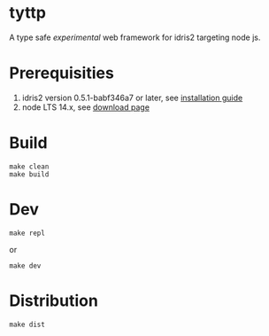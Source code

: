 # tyttp

A type safe _experimental_ web framework for idris2 targeting node js.

# Prerequisities

1. idris2 version 0.5.1-babf346a7 or later, see [installation guide](https://github.com/idris-lang/Idris2/blob/main/INSTALL.md)
1. node LTS 14.x, see [download page](https://nodejs.org/en/download/)

# Build

    make clean
    make build

# Dev

    make repl

or

    make dev

# Distribution

    make dist
